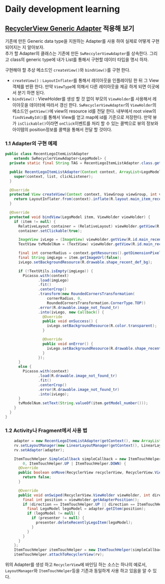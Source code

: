 # Daily development learning  
## [RecyclerView Generic Adapter](https://github.com/ksu3101/TIL/edit/master/Android/160709_Android.md) 적용해 보기  
 기존에 만든 Generic data type을 지원하는 Adapter를 사용 하여 실제로 어떻게 구현 되어지는 지 알아보자.   
 추가 할 Adapter의 클래스는 기존에 만든 `SwReccylerViewAdapter`를 상속한다. 그리고 class의 generic type에 내가 List를 통해서 구현할 데이터 타입을 명시 하자. 

 구현해야 할 추상 메소드인 `createView()`와 `bindView()`를 구현 한다. 
 - `createView()` : `LayoutInflater`를 통해서 레이아웃을 인플레이팅 한 뒤 그 View객체를 반환 한다. 만약 `ViewType`에 의해서 다른 레이아웃을 제공 하게 되면 이곳에서 분기 하면 된다. 
 - `bindView()` : ViewHolder를 생성 할 것 없이 부모의 `ViewHolder`를 사용해서 레이아웃을 데이터에 따라서 갱신 한다. `SwRecyclerViewAdapter`의 `ViewHolder`의 메소드인 `getView()`에 view의 resource id를 전달 한다. 내부에서 root view의 `findViewById()`를 통해서 View를 얻고 map에 id를 기준으로 저장한다. 만약 뷰가 `isClickable()`이라면 `onClick`이벤트를 처리 할 수 있는 콜백으로 뷰의 정보와 아이템의 position정보를 콜백을 통해서 전달 할 것이다. 

### 1.1 Adapter의 구현 예제
  
```java
public class RecentLegoItemListAdapter
    extends SwRecyclerViewAdapter<LegoModel> {
  private static final String TAG = RecentLegoItemListAdapter.class.getSimpleName();

  public RecentLegoItemListAdapter(Context context, ArrayList<LegoModel> list, OnViewClickListener clickListener) {
    super(context, list, clickListener);
  }

  @Override
  protected View createView(Context context, ViewGroup viewGroup, int viewType) {
    return LayoutInflater.from(context).inflate(R.layout.main_item_recently_lego, viewGroup, false);
  }

  @Override
  protected void bindView(LegoModel item, ViewHolder viewHolder) {
    if (item != null) {
      RelativeLayout container = (RelativeLayout) viewHolder.getView(R.id.main_recently_item_container);
      container.setClickable(true);

      ImageView ivLego = (ImageView) viewHolder.getView(R.id.main_recently_item_iv);
      TextView tvModelNum = (TextView) viewHolder.getView(R.id.main_recently_item_tv_modelnumber);

      final int cornerRadius = context.getResources().getDimensionPixelSize(R.dimen._3dp);
      final String imgLego = item.getImageUrl(false);
      ivLego.setBackgroundResource(R.drawable.shape_recent_def_bg);

      if (!TextUtils.isEmpty(imgLego)) {
        Picasso.with(context)
               .load(imgLego)
               .fit()
               .centerCrop()
               .transform(new RoundedCornersTransformation(
                   cornerRadius, 0,
                   RoundedCornersTransformation.CornerType.TOP))
               .error(R.drawable.image_not_found_tr)
               .into(ivLego, new Callback() {
                 @Override
                 public void onSuccess() {
                   ivLego.setBackgroundResource(R.color.transparent);
                 }

                 @Override
                 public void onError() {
                   ivLego.setBackgroundResource(R.drawable.shape_recent_def_bg);
                 }
               });
      }
      else {
        Picasso.with(context)
               .load(R.drawable.image_not_found_tr)
               .fit()
               .centerCrop()
               .error(R.drawable.image_not_found_tr)
               .into(ivLego);
      }
      tvModelNum.setText(String.valueOf(item.getModel_number()));
    }
  }
}
```

### 1.2 Activity나 Fragment에서 사용 법  

```java
    adapter = new RecentLegoItemListAdapter(getContext(), new ArrayList<LegoModel>(), this);
    rv.setLayoutManager(new LinearLayoutManager(getContext(), LinearLayoutManager.HORIZONTAL, false));
    rv.setAdapter(adapter);

    ItemTouchHelper.SimpleCallback simpleCallback = new ItemTouchHelper.SimpleCallback(
        0, ItemTouchHelper.UP | ItemTouchHelper.DOWN) {
      @Override
      public boolean onMove(RecyclerView recyclerView, RecyclerView.ViewHolder viewHolder, RecyclerView.ViewHolder target) {
        return false;
      }

      @Override
      public void onSwiped(RecyclerView.ViewHolder viewHolder, int direction) {
        final int position = viewHolder.getAdapterPosition();
        if (direction == ItemTouchHelper.UP || direction == ItemTouchHelper.DOWN) {
          final LegoModel legoModel = adapter.getItem(position);
          if (legoModel != null) {
            if (presenter != null) {
              presenter.deleteRecentlyLegoItem(legoModel);
            }
          }
        }
      }
    };
    ItemTouchHelper itemTouchHelper = new ItemTouchHelper(simpleCallback);
    itemTouchHelper.attachToRecyclerView(rv);
```
위의 Adapter를 생성 하고 `RecyclerView`에 바인딩 하는 소스는 하나의 예로서, `LayoutManager`와 `ItemTouchHelper`등을 기존과 동일하게 사용 하고 있음을 알 수 있다. 
